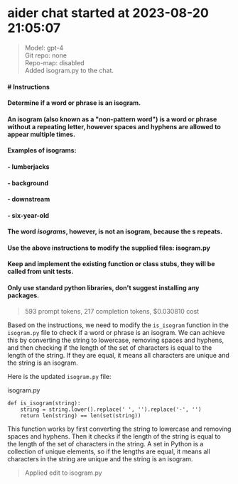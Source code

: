 
# aider chat started at 2023-08-20 21:05:07

> Model: gpt-4  
> Git repo: none  
> Repo-map: disabled  
> Added isogram.py to the chat.  

#### # Instructions  
####   
#### Determine if a word or phrase is an isogram.  
####   
#### An isogram (also known as a "non-pattern word") is a word or phrase without a repeating letter, however spaces and hyphens are allowed to appear multiple times.  
####   
#### Examples of isograms:  
####   
#### - lumberjacks  
#### - background  
#### - downstream  
#### - six-year-old  
####   
#### The word *isograms*, however, is not an isogram, because the s repeats.  
####   
#### ####  
####   
#### Use the above instructions to modify the supplied files: isogram.py  
#### Keep and implement the existing function or class stubs, they will be called from unit tests.  
#### Only use standard python libraries, don't suggest installing any packages.  
> 593 prompt tokens, 217 completion tokens, $0.030810 cost  

Based on the instructions, we need to modify the `is_isogram` function in the `isogram.py` file to check if a word or phrase is an isogram. We can achieve this by converting the string to lowercase, removing spaces and hyphens, and then checking if the length of the set of characters is equal to the length of the string. If they are equal, it means all characters are unique and the string is an isogram.

Here is the updated `isogram.py` file:

isogram.py
```
def is_isogram(string):
    string = string.lower().replace(' ', '').replace('-', '')
    return len(string) == len(set(string))
```
This function works by first converting the string to lowercase and removing spaces and hyphens. Then it checks if the length of the string is equal to the length of the set of characters in the string. A set in Python is a collection of unique elements, so if the lengths are equal, it means all characters in the string are unique and the string is an isogram.

> Applied edit to isogram.py  
